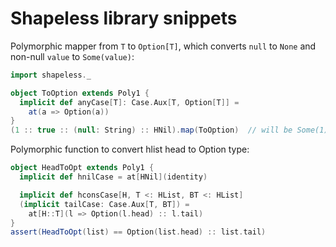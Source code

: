 # Shapeless library snippets
Polymorphic mapper from `T` to `Option[T]`, which converts `null` to `None` and non-null `value` to `Some(value)`:
```scala
import shapeless._

object ToOption extends Poly1 {
  implicit def anyCase[T]: Case.Aux[T, Option[T]] =
    at(a => Option(a))
}
(1 :: true :: (null: String) :: HNil).map(ToOption)  // will be Some(1) :: Some(true) :: None :: HNil
```
Polymorphic function to convert hlist head to Option type:
```scala
object HeadToOpt extends Poly1 {
  implicit def hnilCase = at[HNil](identity)

  implicit def hconsCase[H, T <: HList, BT <: HList]
  (implicit tailCase: Case.Aux[T, BT]) =
    at[H::T](l => Option(l.head) :: l.tail)
}
assert(HeadToOpt(list) == Option(list.head) :: list.tail)
```

